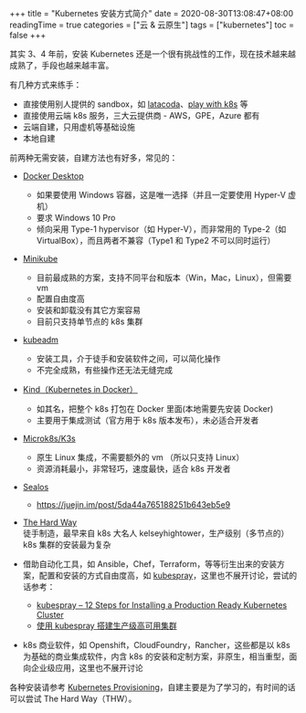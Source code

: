 +++
title = "Kubernetes 安装方式简介"
date = 2020-08-30T13:08:47+08:00
readingTime = true
categories = ["云 & 云原生"]
tags = ["kubernetes"]
toc = false
+++

其实 3、4 年前，安装 Kubernetes 还是一个很有挑战性的工作，现在技术越来越成熟了，手段也越来越丰富。

<!--more-->

有几种方式来练手：

-   直接使用别人提供的 sandbox，如 [latacoda](https://katacoda.com/)、[play with k8s](https://training.play-with-kubernetes.com/kubernetes-workshop/) 等
-   直接使用云端 k8s 服务，三大云提供商 - AWS，GPE，Azure 都有
-   云端自建，只用虚机等基础设施
-   本地自建

前两种无需安装，自建方法也有好多，常见的：

-   [Docker Desktop](https://docs.docker.com/docker-for-windows/install/)

    -   如果要使用 Windows 容器，这是唯一选择（并且一定要使用 Hyper-V 虚机）
    -   要求 Windows 10 Pro
    -   倾向采用 Type-1 hypervisor（如 Hyper-V），而非常用的 Type-2（如 VirtualBox），而且两者不兼容（Type1 和 Type2 不可以同时运行）

-   [Minikube](https://k8smeetup.github.io/docs/getting-started-guides/minikube/)

    -   目前最成熟的方案，支持不同平台和版本（Win，Mac，Linux），但需要 vm
    -   配置自由度高
    -   安装和卸载没有其它方案容易
    -   目前只支持单节点的 k8s 集群

*   [kubeadm](https://k8smeetup.github.io/docs/setup/independent/create-cluster-kubeadm/)

    -   安装工具，介于徒手和安装软件之间，可以简化操作
    -   不完全成熟，有些操作还无法无缝完成

-   [Kind（Kubernetes in Docker）](https://kind.sigs.k8s.io/docs/user/quick-start/)

    -   如其名，把整个 k8s 打包在 Docker 里面(本地需要先安装 Docker)
    -   主要用于集成测试（官方用于 k8s 版本发布），未必适合开发者

-   [Microk8s/K3s](https://k3s.io/)

    -   原生 Linux 集成，不需要额外的 vm （所以只支持 Linux）
    -   资源消耗最小，非常轻巧，速度最快，适合 k8s 开发者

*   [Sealos](https://github.com/fanux/sealos)

    -   https://juejin.im/post/5da44a765188251b643eb5e9

*   [The Hard Way](https://github.com/kelseyhightower/kubernetes-the-hard-way)  
    徒手制造，最早来自 k8s 大名人 kelseyhightower，生产级别（多节点的）k8s 集群的安装最为复杂

*   借助自动化工具，如 Ansible，Chef，Terraform，等等衍生出来的安装方案，配置和安装的方式自由度高，如 [kubespray](https://github.com/kubernetes-sigs/kubespray)，这里也不展开讨论，尝试的话参考：

    -   [kubespray – 12 Steps for Installing a Production Ready Kubernetes Cluster](https://jhooq.com/kubespray-12-steps-for-installing-a-production-ready-kubernetes-cluster/)
    -   [使用 kubespray 搭建生产级高可用集群](https://www.bboy.app/2020/07/20/%E4%BD%BF%E7%94%A8kubespray%E6%90%AD%E5%BB%BA%E7%94%9F%E4%BA%A7%E7%BA%A7%E9%AB%98%E5%8F%AF%E7%94%A8%E9%9B%86%E7%BE%A4/)

*   k8s 商业软件，如 Openshift，CloudFoundry，Rancher，这些都是以 k8s 为基础的商业集成软件，内含 k8s 的安装和定制方案，非原生，相当重型，面向企业级应用，这里也不展开讨论

各种安装请参考 [Kubernetes Provisioning](https://www.youtube.com/playlist?list=PL34sAs7_26wODP4j6owN-36Vg-KbACgkT)，自建主要是为了学习的，有时间的话可以尝试 The Hard Way（THW）。
